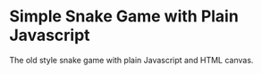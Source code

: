 # Simple Snake Game with Plain Javascript

The old style snake game with plain Javascript and HTML canvas.
